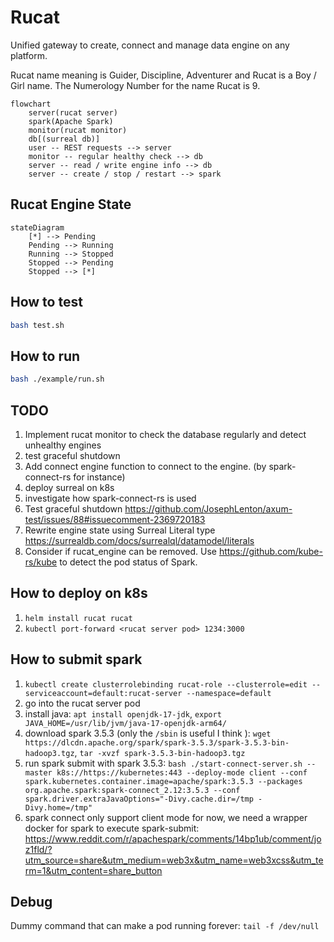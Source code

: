 # Rucat

Unified gateway to create, connect and manage data engine on any platform.

Rucat name meaning is Guider, Discipline, Adventurer and Rucat is a Boy / Girl name. The Numerology Number for the name Rucat is 9.

```mermaid
flowchart
    server(rucat server)
    spark(Apache Spark)
    monitor(rucat monitor)
    db[(surreal db)]
    user -- REST requests --> server
    monitor -- regular healthy check --> db
    server -- read / write engine info --> db
    server -- create / stop / restart --> spark
```

## Rucat Engine State

```mermaid
stateDiagram
    [*] --> Pending
    Pending --> Running
    Running --> Stopped
    Stopped --> Pending
    Stopped --> [*]
```

## How to test

```bash
bash test.sh
```

## How to run

```bash
bash ./example/run.sh
```

## TODO

1. Implement rucat monitor to check the database regularly and detect unhealthy engines
2. test graceful shutdown
3. Add connect engine function to connect to the engine. (by spark-connect-rs for instance)
4. deploy surreal on k8s
5. investigate how spark-connect-rs is used
6. Test graceful shutdown <https://github.com/JosephLenton/axum-test/issues/88#issuecomment-2369720183>
7. Rewrite engine state using Surreal Literal type <https://surrealdb.com/docs/surrealql/datamodel/literals>
8. Consider if rucat_engine can be removed. Use <https://github.com/kube-rs/kube> to detect the pod status of Spark.

## How to deploy on k8s

1. `helm install rucat rucat`
2. `kubectl port-forward <rucat server pod> 1234:3000`

## How to submit spark

1. `kubectl create clusterrolebinding rucat-role --clusterrole=edit --serviceaccount=default:rucat-server --namespace=default`
2. go into the rucat server pod
3. install java: `apt install openjdk-17-jdk`, `export JAVA_HOME=/usr/lib/jvm/java-17-openjdk-arm64/`
4. download spark 3.5.3 (only the `/sbin` is useful I think ): `wget https://dlcdn.apache.org/spark/spark-3.5.3/spark-3.5.3-bin-hadoop3.tgz`, `tar -xvzf spark-3.5.3-bin-hadoop3.tgz`
5. run spark submit with spark 3.5.3: `bash ./start-connect-server.sh --master k8s://https://kubernetes:443 --deploy-mode client --conf spark.kubernetes.container.image=apache/spark:3.5.3 --packages org.apache.spark:spark-connect_2.12:3.5.3 --conf spark.driver.extraJavaOptions="-Divy.cache.dir=/tmp -Divy.home=/tmp"`
6. spark connect only support client mode for now, we need a wrapper docker for spark to execute spark-submit: <https://www.reddit.com/r/apachespark/comments/14bp1ub/comment/joz1fld/?utm_source=share&utm_medium=web3x&utm_name=web3xcss&utm_term=1&utm_content=share_button>

## Debug

Dummy command that can make a pod running forever: `tail -f /dev/null`
